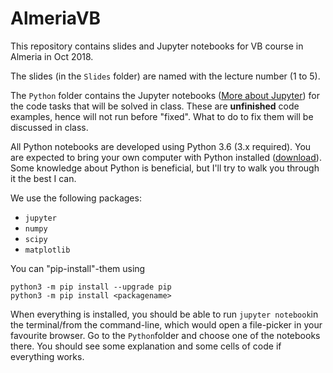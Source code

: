 # AlmeriaVB
This repository contains slides and Jupyter notebooks for VB course in Almeria in Oct 2018. 

The slides (in the `Slides` folder) are named with the lecture number (1 to 5).

The `Python` folder contains the Jupyter notebooks ([More about Jupyter](http://jupyter.org/index.html)) for the code tasks that will be solved in class. These are **unfinished** code examples, hence will not run before "fixed". What to do to fix them will be discussed in class. 

All Python notebooks are developed using Python 3.6 (3.x required). You are expected to bring your own computer with Python installed ([download](https://python.org/download)). Some knowledge about Python is beneficial, but I'll try to walk you through it the best I can.

We use the following packages:
* `jupyter`
* `numpy`
* `scipy`
* `matplotlib`

You can "pip-install"-them using 
```
python3 -m pip install --upgrade pip
python3 -m pip install <packagename>
```

When everything is installed, you should be able to run `jupyter notebook`in the terminal/from the command-line, which would open a file-picker in your favourite browser. Go to the `Python`folder and choose one of the notebooks there. You should see some explanation and some cells of code if everything works. 
